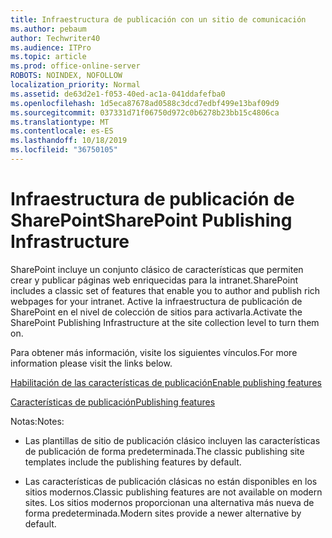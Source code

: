 ```yaml
---
title: Infraestructura de publicación con un sitio de comunicación
ms.author: pebaum
author: Techwriter40
ms.audience: ITPro
ms.topic: article
ms.prod: office-online-server
ROBOTS: NOINDEX, NOFOLLOW
localization_priority: Normal
ms.assetid: de63d2e1-f053-40ed-ac1a-041ddafefba0
ms.openlocfilehash: 1d5eca87678ad0588c3dcd7edbf499e13baf09d9
ms.sourcegitcommit: 037331d71f06750d972c0b6278b23bb15c4806ca
ms.translationtype: MT
ms.contentlocale: es-ES
ms.lasthandoff: 10/18/2019
ms.locfileid: "36750105"
---
```

# <a name="sharepoint-publishing-infrastructure"></a><span data-ttu-id="25418-102">Infraestructura de publicación de SharePoint</span><span class="sxs-lookup"><span data-stu-id="25418-102">SharePoint Publishing Infrastructure</span></span>


<span data-ttu-id="25418-103">SharePoint incluye un conjunto clásico de características que permiten crear y publicar páginas web enriquecidas para la intranet.</span><span class="sxs-lookup"><span data-stu-id="25418-103">SharePoint includes a classic set of features that enable you to author and publish rich webpages for your intranet.</span></span> <span data-ttu-id="25418-104">Active la infraestructura de publicación de SharePoint en el nivel de colección de sitios para activarla.</span><span class="sxs-lookup"><span data-stu-id="25418-104">Activate the SharePoint Publishing Infrastructure at the site collection level to turn them on.</span></span>

<span data-ttu-id="25418-105">Para obtener más información, visite los siguientes vínculos.</span><span class="sxs-lookup"><span data-stu-id="25418-105">For more information please visit the links below.</span></span>

[<span data-ttu-id="25418-106">Habilitación de las características de publicación</span><span class="sxs-lookup"><span data-stu-id="25418-106">Enable publishing features</span></span>](https://support.office.com/article/Enable-publishing-features-479677A6-8B33-4AC7-907D-071C1C7E4518)

[<span data-ttu-id="25418-107">Características de publicación</span><span class="sxs-lookup"><span data-stu-id="25418-107">Publishing features</span></span>](https://support.office.com/article/Features-enabled-in-a-SharePoint-Online-publishing-site-3AB3810C-3C2C-4361-9D0E-0CBE666EA0B0?wt.mc_id=O365_Portal_MMaven#__toc336865553)

<span data-ttu-id="25418-108">Notas:</span><span class="sxs-lookup"><span data-stu-id="25418-108">Notes:</span></span>

- <span data-ttu-id="25418-109">Las plantillas de sitio de publicación clásico incluyen las características de publicación de forma predeterminada.</span><span class="sxs-lookup"><span data-stu-id="25418-109">The classic publishing site templates include the publishing features by default.</span></span>

- <span data-ttu-id="25418-110">Las características de publicación clásicas no están disponibles en los sitios modernos.</span><span class="sxs-lookup"><span data-stu-id="25418-110">Classic publishing features are not available on modern sites.</span></span> <span data-ttu-id="25418-111">Los sitios modernos proporcionan una alternativa más nueva de forma predeterminada.</span><span class="sxs-lookup"><span data-stu-id="25418-111">Modern sites provide a newer alternative by default.</span></span>

